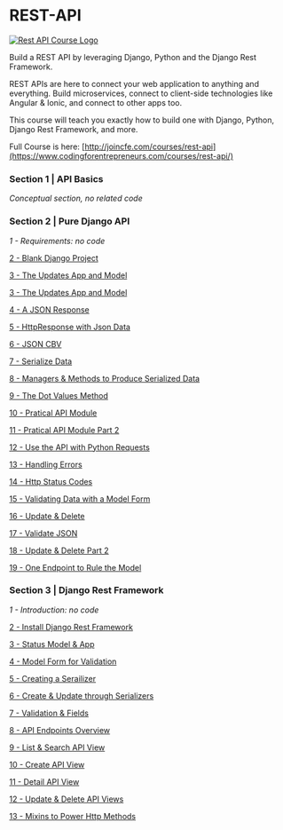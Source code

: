 # REST-API

[![Rest API Course Logo](https://cfe2-static.s3-us-west-2.amazonaws.com/media/courses/rest-api/images/rest_api_bg.jpg)
](https://www.codingforentrepreneurs.com/courses/rest-api/)

Build a REST API by leveraging Django, Python and the Django Rest Framework.

REST APIs are here to connect your web application to anything and everything. Build microservices, connect to client-side technologies like Angular & Ionic, and connect to other apps too.

This course will teach you exactly how to build one with Django, Python, Django Rest Framework, and more.


Full Course is here: [http://joincfe.com/courses/rest-api](https://www.codingforentrepreneurs.com/courses/rest-api/)


### Section 1 | API Basics

*Conceptual section, no related code*

### Section 2 | Pure Django API

*1 - Requirements: no code*

[2 - Blank Django Project](../../tree/0915770ace196ac7a4fdb99c15667f95815cb3ef/)

[3 - The Updates App and Model](../../tree/d1105af846e72574e9b46d682aca46018720331b/)

[3 - The Updates App and Model](../../tree/5690c16f98a75cff73899b1a7f488ac0b023b236/)

[4 - A JSON Response](../../tree/76d5107713b892059f0ed025a74c6d4f834d672f/)

[5 - HttpResponse with Json Data](../../tree/0738b998b5c30d9486368248d95d6328d0569288/)

[6 - JSON CBV](../../tree/b7d116e244baa3ecb78045cb24a6cc88ae58d03b/)

[7 - Serialize Data](../../tree/5083b7665b5e5166cd37177bbaef8db41a1a4096/)

[8 - Managers & Methods to Produce Serialized Data](../../tree/bdf02df3d5b6db837afec1ca79492e28d0728579/)

[9 - The Dot Values Method](../../tree/5f6c871500e3d9b1899b81768cd7cbcad6cd40a4/)

[10 - Pratical API Module](../../tree/be7ee2837b679680db3a485de3abec1fe57aa262/)

[11 - Pratical API Module Part 2](../../tree/a3a274b67d4e3c75d66e24fa55a6cce8812cd55e/)

[12 - Use the API with Python Requests](../../tree/8115d9656d4065ed4d3712816af8d69314ee1abf/)

[13 - Handling Errors](../../tree/c32d424d97de561047ca5879f13d62c00cfd93f5/)

[14 - Http Status Codes](../../tree/1625a0ca26880fda1719b9a7e710d42bb336d4d9/)

[15 - Validating Data with a Model Form](../../tree/efa0cdb6ec6fae5760f32989bb5fc5bb760bed36/)

[16 - Update & Delete](../../tree/fa2d26a60eaa5f82f0aa777cbbec9bb4ab051dee/)

[17 - Validate JSON](../../tree/f51bf5a28a1a8494fad02656037c60535288e105/)

[18 - Update & Delete Part 2](../../tree/bd6aa2191c34b02c20589a694115bf50efc08a50/)

[19 - One Endpoint to Rule the Model](../../tree/050f84d6e923d3a3f92ee9c862911d5fd96a6298/)


### Section 3 | Django Rest Framework

*1 - Introduction: no code*

[2 - Install Django Rest Framework](../../tree/883e6ea2a26182641f5fe0e67594c82c1e104267/)

[3 - Status Model & App](../../tree/593dd428a239ceac137b8701e47d2d3e76903c3f/)

[4 - Model Form for Validation](../../tree/17e879c79d257650ff5e8909d980162b66c1cc6f/)

[5 - Creating a Serailizer](../../tree/56372a0829756b26b401cdf326793f0c2baa44ac/)

[6 - Create & Update through Serializers](../../tree/dfa1cdbdb385071e6959b1095a124858f2aaa8ab/)

[7 - Validation & Fields](../../tree/de6b35b897781c38d9e0a0f595a240204209cd6a/)

[8 - API Endpoints Overview](../../tree/8dc4cd7de9a69edd5b98dedd1a4bebdb14cc1277/)

[9 - List & Search API View](../../tree/2624a7711fcb39ecfaa5e2b9f873eb9d486f23da/)

[10 - Create API View](../../tree/a1eff1e075ee63ffe9541d6b0893bf11ef89fdd8/)

[11 - Detail API View](../../tree/896549e9ff9ca1ad6fef4c7988039e0ed4448fc2/)

[12 - Update & Delete API Views](../../tree/6e15b6f23e5e58edf72317b0a685937de614d821/)

[13 - Mixins to Power Http Methods](../../tree/398451a3e2010dd3da2b6e3f0950a19c6c2d0038/)

